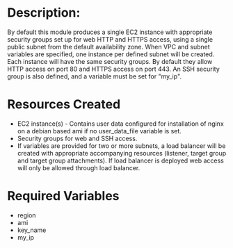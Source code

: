 # Description:

By default this module produces a single EC2 instance with appropriate security groups set up for web HTTP and HTTPS access, using a single public subnet from the default availability zone. When VPC and subnet variables are specified, one instance per defined subnet will be created. Each instance will have the same security groups. By default they allow HTTP access on port 80 and HTTPS access on port 443. An SSH security group is also defined, and a variable must be set for "my_ip". 

# Resources Created

* EC2 instance(s) - Contains user data configured for installation of nginx on a debian based ami if no user_data_file variable is set.
* Security groups for web and SSH access. 
* If variables are provided for two or more subnets, a load balancer will be created with appropriate accompanying resources (listener, target group and target group attachments). If load balancer is deployed web access will only be allowed through load balancer. 

# Required Variables

* region
* ami
* key_name
* my_ip
